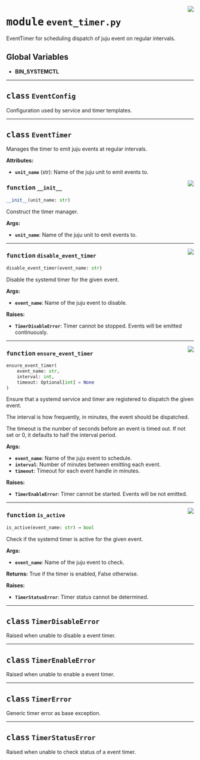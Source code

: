 <!-- markdownlint-disable -->

<a href="../src/event_timer.py#L0"><img align="right" style="float:right;" src="https://img.shields.io/badge/-source-cccccc?style=flat-square"></a>

# <kbd>module</kbd> `event_timer.py`
EventTimer for scheduling dispatch of juju event on regular intervals. 

**Global Variables**
---------------
- **BIN_SYSTEMCTL**


---

## <kbd>class</kbd> `EventConfig`
Configuration used by service and timer templates. 





---

## <kbd>class</kbd> `EventTimer`
Manages the timer to emit juju events at regular intervals. 



**Attributes:**
 
 - <b>`unit_name`</b> (str):  Name of the juju unit to emit events to. 

<a href="../src/event_timer.py#L55"><img align="right" style="float:right;" src="https://img.shields.io/badge/-source-cccccc?style=flat-square"></a>

### <kbd>function</kbd> `__init__`

```python
__init__(unit_name: str)
```

Construct the timer manager. 



**Args:**
 
 - <b>`unit_name`</b>:  Name of the juju unit to emit events to. 




---

<a href="../src/event_timer.py#L144"><img align="right" style="float:right;" src="https://img.shields.io/badge/-source-cccccc?style=flat-square"></a>

### <kbd>function</kbd> `disable_event_timer`

```python
disable_event_timer(event_name: str)
```

Disable the systemd timer for the given event. 



**Args:**
 
 - <b>`event_name`</b>:  Name of the juju event to disable. 



**Raises:**
 
 - <b>`TimerDisableError`</b>:  Timer cannot be stopped. Events will be emitted continuously. 

---

<a href="../src/event_timer.py#L107"><img align="right" style="float:right;" src="https://img.shields.io/badge/-source-cccccc?style=flat-square"></a>

### <kbd>function</kbd> `ensure_event_timer`

```python
ensure_event_timer(
    event_name: str,
    interval: int,
    timeout: Optional[int] = None
)
```

Ensure that a systemd service and timer are registered to dispatch the given event. 

The interval is how frequently, in minutes, the event should be dispatched. 

The timeout is the number of seconds before an event is timed out. If not set or 0, it defaults to half the interval period. 



**Args:**
 
 - <b>`event_name`</b>:  Name of the juju event to schedule. 
 - <b>`interval`</b>:  Number of minutes between emitting each event. 
 - <b>`timeout`</b>:  Timeout for each event handle in minutes. 



**Raises:**
 
 - <b>`TimerEnableError`</b>:  Timer cannot be started. Events will be not emitted. 

---

<a href="../src/event_timer.py#L78"><img align="right" style="float:right;" src="https://img.shields.io/badge/-source-cccccc?style=flat-square"></a>

### <kbd>function</kbd> `is_active`

```python
is_active(event_name: str) → bool
```

Check if the systemd timer is active for the given event. 



**Args:**
 
 - <b>`event_name`</b>:  Name of the juju event to check. 



**Returns:**
 True if the timer is enabled, False otherwise. 



**Raises:**
 
 - <b>`TimerStatusError`</b>:  Timer status cannot be determined. 


---

## <kbd>class</kbd> `TimerDisableError`
Raised when unable to disable a event timer. 





---

## <kbd>class</kbd> `TimerEnableError`
Raised when unable to enable a event timer. 





---

## <kbd>class</kbd> `TimerError`
Generic timer error as base exception. 





---

## <kbd>class</kbd> `TimerStatusError`
Raised when unable to check status of a event timer. 





